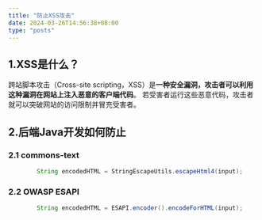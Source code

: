 ```yaml
---
title: "防止XSS攻击"
date: 2024-03-26T14:56:38+08:00
type: "posts"
---
```


## 1.XSS是什么？

跨站脚本攻击（Cross-site scripting，XSS）是**一种安全漏洞，攻击者可以利用这种漏洞在网站上注入恶意的客户端代码**。 若受害者运行这些恶意代码，攻击者就可以突破网站的访问限制并冒充受害者。

## 2.后端Java开发如何防止

### 2.1 commons-text

```java
        String encodedHTML = StringEscapeUtils.escapeHtml4(input);
```

### 2.2 OWASP ESAPI

```java
        String encodedHTML = ESAPI.encoder().encodeForHTML(input);
```

